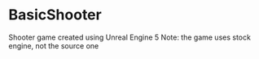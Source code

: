 # BasicShooter
Shooter game created using Unreal Engine 5
Note: the game uses stock engine, not the source one
